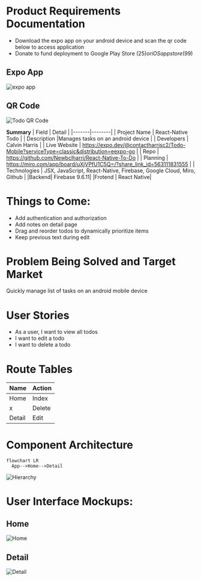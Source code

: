 # Product Requirements Documentation
- Download the expo app on your android device and scan the qr code below to access application
- Donate to fund deployment to Google Play Store ($25) or iOS app store ($99)

## Expo App
![expo app](https://react-native-todo-cj.s3.us-east-2.amazonaws.com/docs/Expo+App.webp)

## QR Code
![Todo QR Code](https://react-native-todo-cj.s3.us-east-2.amazonaws.com/docs/Expo+Publish+QR+Code.png)

**Summary**
| Field | Detail |
|-------|--------|
| Project Name | React-Native Todo |
| Description |Manages tasks on an android device |
| Developers | Calvin Harris |
| Live Website | https://expo.dev/@contactharrisc2/Todo-Mobile?serviceType=classic&distribution=eexpo-go |
| Repo | https://github.com/Newbclharri/React-Native-To-Do  |
| Planning | https://miro.com/app/board/uXjVPfU1C5Q=/?share_link_id=563111831555 |
| Technologies | JSX, JavaScript, React-Native, Firebase, Google Cloud, Miro, Github |
|Backend| Firebase 9.6.11|
|Frotend | React Native|

# Things to Come:
- Add authentication and authorization
- Add notes on detail page
- Drag and reorder todos to dynamically prioritize items
- Keep previous text during edit


# Problem Being Solved and Target Market

Quickly manage list of tasks on an android mobile device

# User Stories

- As a user, I want to view all todos
- I want to edit a todo
- I want to delete a todo

# Route Tables
|Name|Action|
|----|------|
|Home|Index|
|x|Delete|
|Detail|Edit|

# Component Architecture

```mermaid
flowchart LR
  App-->Home-->Detail  
```
![Hierarchy](https://react-native-todo-cj.s3.us-east-2.amazonaws.com/docs/React-Native+ToDo+Hierarchy.png)

# User Interface Mockups:

## Home
![Home](https://react-native-todo-cj.s3.us-east-2.amazonaws.com/docs/1+ToDo+Home+Screen.png)

## Detail
![Detail](https://react-native-todo-cj.s3.us-east-2.amazonaws.com/docs/2+ToDo+Detail.png)

